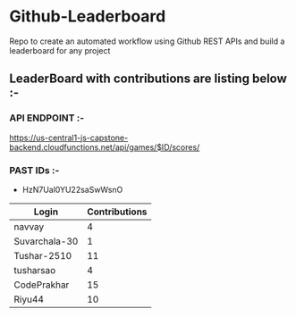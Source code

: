 # Github-Leaderboard
Repo to create an automated workflow using Github REST APIs and build a leaderboard for any project
## LeaderBoard with contributions are listing below :-
### API ENDPOINT :- 
https://us-central1-js-capstone-backend.cloudfunctions.net/api/games/$ID/scores/
### PAST IDs :-

 - HzN7Ual0YU22saSwWsnO
<!--START_TABLE-->
| Login        | Contributions |
| ------------ | ------------- |
| navvay | 4 |
| Suvarchala-30 | 1 |
| Tushar-2510 | 11 |
| tusharsao | 4 |
| CodePrakhar | 15 |
| Riyu44 | 10 |
<!--END_TABLE-->
